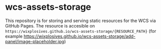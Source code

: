 # wcs-assets-storage

This repository is for storing and serving static resources for the WCS via GitHub Pages.
The resource is accesible on `https://wixplosives.github.io/wcs-assets-storage/{RESOURCE_PATH}` (for example https://wixplosives.github.io/wcs-assets-storage/add-panel/image-placeholder.jpg)
